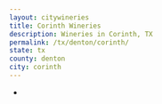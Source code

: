 ```yaml
---
layout: citywineries
title: Corinth Wineries
description: Wineries in Corinth, TX
permalink: /tx/denton/corinth/
state: tx
county: denton
city: corinth
---
```

-

